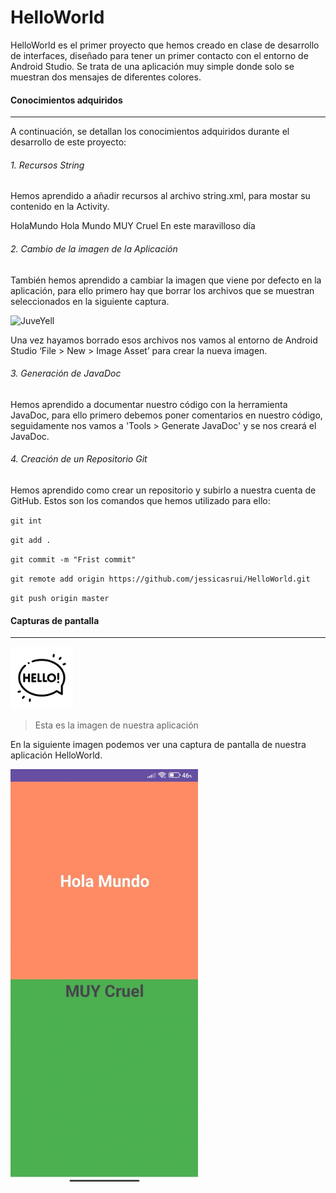 # HelloWorld

HelloWorld es el primer proyecto que hemos creado en clase de desarrollo de interfaces, diseñado para tener un primer contacto con el entorno de Android Studio. Se trata de una aplicación muy simple donde solo se muestran dos mensajes de diferentes colores.

#### Conocimientos adquiridos
---
A continuación, se detallan los conocimientos adquiridos durante el desarrollo de este proyecto:

###### 1. Recursos String

Hemos aprendido a añadir recursos al archivo string.xml, para mostar su contenido en la Activity.

<resources>
    <string name="app_name">HolaMundo</string>
    <string name="tvMessageStartText">Hola Mundo</string>
    <string name="tvMessageEndText">MUY Cruel</string>
    <string name="messageOptimist">En este maravilloso día</string>
</resources>

###### 2. Cambio de la imagen de la Aplicación

También hemos aprendido a cambiar la imagen que viene por defecto en la aplicación, para ello primero hay que borrar los archivos que se muestran seleccionados en la siguiente captura.  


<img src="https://github.com/jessicasrui/HelloWorld/blob/master/cambioLogoApp.png" alt="JuveYell" width="100px">  


Una vez hayamos borrado esos archivos nos vamos al entorno de Android Studio ‘File > New > Image Asset’ para crear la nueva imagen.

###### 3. Generación de JavaDoc

Hemos aprendido a documentar nuestro código con la herramienta JavaDoc, para ello primero debemos poner comentarios en nuestro código, seguidamente nos vamos a 'Tools > Generate JavaDoc' y se nos creará el JavaDoc.

###### 4. Creación de un Repositorio Git
Hemos aprendido como crear un repositorio y subirlo a nuestra cuenta de GitHub. Estos son los comandos que hemos utilizado para ello:

`git int`  

`git add .`  


`git commit -m "Frist commit"`  


`git remote add origin https://github.com/jessicasrui/HelloWorld.git`  


`git push origin master`  



#### Capturas de pantalla
---

<img src="https://github.com/jessicasrui/HelloWorld/blob/master/app/src/main/ic_launcher-playstore.png" alt="JuveYell" width="100px">


> Esta es la imagen de nuestra aplicación  


En la siguiente imagen podemos ver una captura de pantalla de nuestra aplicación HelloWorld.  


<img src="https://github.com/jessicasrui/HelloWorld/blob/master/capturaApp.jpeg" alt="JuveYell" width="300px">
